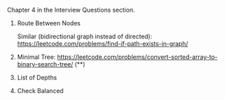 Chapter 4 in the Interview Questions section.

1. Route Between Nodes

      Similar (bidirectional graph instead of directed): https://leetcode.com/problems/find-if-path-exists-in-graph/
      
2. Minimal Tree: https://leetcode.com/problems/convert-sorted-array-to-binary-search-tree/ (**)

3. List of Depths

4. Check Balanced
